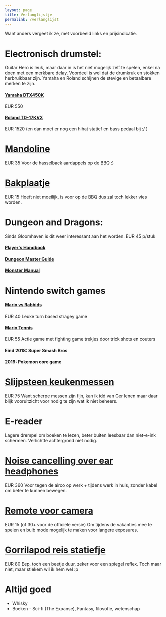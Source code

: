 ```yaml
---
layout: page
title: Verlanglijstje
permalink: /verlanglijst
---
```


Want anders vergeet ik ze, met voorbeeld links en prijsindicatie.

# Electronisch drumstel:
Guitar Hero is leuk, maar daar in is het niet mogelijk zelf te spelen, enkel na
doen met een merkbare delay. Voordeel is wel dat de drumkruk en stokken
herbruikbaar zijn. Yamaha en Roland schijnen de stevige en betaalbare merken te
zijn.
#### [Yamaha DTX450K](https://www.bax-shop.nl/elektrisch-drumstel/yamaha-dtx450k-elektrisch-drumstel)
EUR 550
#### [Roland TD-17KVX](https://www.bax-shop.nl/elektronisch-drumstel/roland-td-17kvx-v-drums-elektronisch-drumstel)
EUR 1520 (en dan moet er nog een hihat statief en bass pedaal bij :/ )

# [Mandoline](https://www.kookpunt.nl/benriner-mandoline-no64-wit/nl/product/2770/?sqr=mandoline)
EUR 35
Voor de hasselback aardappels op de BBQ :)
# [Bakplaatje](https://www.kookpunt.nl/nordic-ware-compact-bakplaat-25x18cm/nl/product/19775/?sqr=bakplaatje)
EUR 15
Hoeft niet moeilijk, is voor op de BBQ dus zal toch lekker vies worden.
# Dungeon and Dragons:
Sinds Gloomhaven is dit weer interessant aan het worden. EUR 45 p/stuk
#### [Player's Handbook](https://www.spellenhuis.nl/dungeons-dragons-player-s-handbook)
#### [Dungeon Master Guide](https://www.spellenhuis.nl/dungeons-dragons-dungeon-master-s-guide)
#### [Monster Manual](https://www.spellenhuis.nl/dungeons-dragons-monster-manual)

# Nintendo switch games
#### [Mario vs Rabbids](https://www.bol.com/nl/p/mario-rabbids-kingdom-battle-switch/9200000079165771/)
EUR 40
Leuke turn based stragey game
#### [Mario Tennis](https://www.bol.com/nl/p/mario-tennis-aces-switch/9200000088311576/)
EUR 55
Actie game met fighting game trekjes door trick shots en couters
#### Eind 2018: Super Smash Bros
#### 2019: Pokemon core game
# [Slijpsteen keukenmessen](https://www.kookpunt.nl/coticule-slijpsteen-pyrenees-150x60mm/nl/product/41209/?sqr=slijpsteen%20)
EUR 75
Want scherpe messen zijn fijn, kan ik idd van Ger lenen maar daar blijk
vooruitzicht voor nodig te zijn wat ik niet beheers.
# E-reader
Lagere drempel om boeken te lezen, beter buiten leesbaar dan niet-e-ink
schermen. Verlichtte achtergrond niet nodig.
# [Noise cancelling over ear headphones](https://www.coolblue.nl/product/788941/bose-quietcomfort-35-ii-wireless-zwart.html)
EUR 360
Voor tegen de airco op werk + tijdens werk in huis, zonder kabel om beter te kunnen
bewegen.
# [Remote voor camera](https://www.cameratools.nl/foto-video-accessoires/afstandsbedieningen/caruba-ir-afstandsbediening-cml-l3-niko/)
EUR 15 (of 30+ voor de officiele versie)
Om tijdens de vakanties mee te spelen en bulb mode mogelijk te maken voor
langere exposures.
# [Gorrilapod reis statiefje](https://www.foka.nl/product/12234630/joby-gorillapod-3k-kit-black-charcoal?zoek=joby&)
EUR 80
Eep, toch een beetje duur, zeker voor een spiegel reflex. Toch maar niet, maar
stiekem wil ik hem wel :p

# Altijd goed
- Whisky
- Boeken - Sci-fi (The Expanse), Fantasy, filosofie, wetenschap


